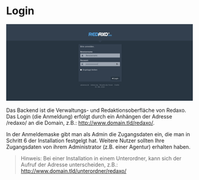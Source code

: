 # Login

![Login](/assets/v5.2.0-login.png)

Das Backend ist die Verwaltungs- und Redaktionsoberfläche von Redaxo. Das Login (die Anmeldung) erfolgt durch ein Anhängen der Adresse /redaxo/ an die Domain, z.B.: http://www.domain.tld/redaxo/. 

In der Anmeldemaske gibt man als Admin die Zugangsdaten ein, die man in Schritt 6 der Installation festgelgt hat. Weitere Nutzer sollten Ihre Zugangsdaten von ihrem Administrator (z.B. einer Agentur) erhalten haben.  

> Hinweis: Bei einer Installation in einem Unterordner, kann sich der Aufruf der Adresse unterscheiden, z.B.: http://www.domain.tld/unterordner/redaxo/


